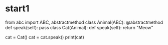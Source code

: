 # start1
from abc import ABC, abstractmethod
class Animal(ABC):
    @abstractmethod
    def speak(self):
      pass
class Cat(Animal):
    def speak(self):
        return "Meow"


cat = Cat()
cat = cat.speak()
print(cat)
